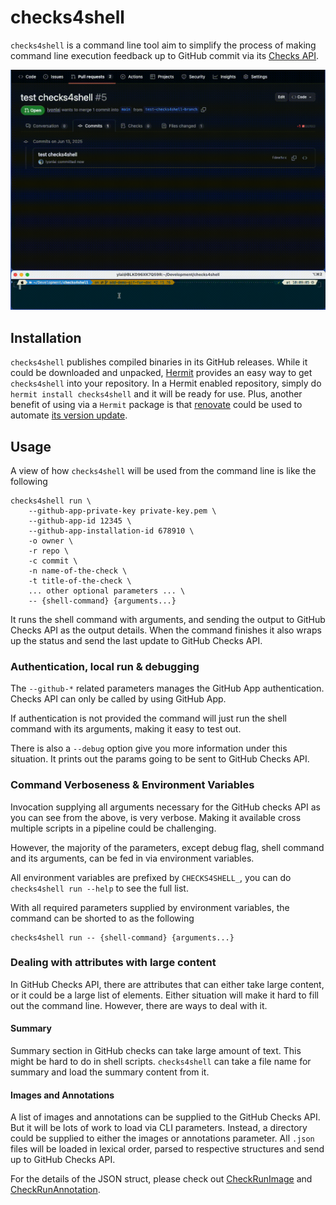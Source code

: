 # checks4shell
`checks4shell` is a command line tool aim to simplify the process of making command line execution feedback up to GitHub commit via its [Checks API](https://docs.github.com/en/rest/checks?apiVersion=2022-11-28).

![gif showing live run checks4shell](./doc/img/demo-run.gif)

## Installation
`checks4shell` publishes compiled binaries in its GitHub releases. While it could be downloaded and unpacked, 
[Hermit](https://cashapp.github.io/hermit/) provides an easy way to get `checks4shell` into your repository. 
In a Hermit enabled repository, simply do `hermit install checks4shell` and it will be ready for use. Plus,
another benefit of using via a `Hermit` package is that [renovate](https://docs.renovatebot.com/) could be used to automate [its version update](https://cashapp.github.io/hermit/usage/renovate/).

## Usage
A view of how `checks4shell` will be used from the command line is like the following

```shell
checks4shell run \ 
    --github-app-private-key private-key.pem \ 
    --github-app-id 12345 \ 
    --github-app-installation-id 678910 \ 
    -o owner \ 
    -r repo \ 
    -c commit \ 
    -n name-of-the-check \ 
    -t title-of-the-check \
    ... other optional parameters ... \ 
    -- {shell-command} {arguments...}
```

It runs the shell command with arguments, and sending the output to GitHub Checks API as the output details. 
When the command finishes it also wraps up the status and send the last update to GitHub Checks API.

### Authentication, local run & debugging 
The `--github-*` related parameters manages the GitHub App authentication. Checks API can only be called by using GitHub App.

If authentication is not provided the command will just run the shell command with its arguments, making it easy to test out.

There is also a `--debug` option give you more information under this situation. It prints out the params going to be sent to GitHub Checks API.

### Command Verboseness & Environment Variables
Invocation supplying all arguments necessary for the GitHub checks API as you can see from the above, is very verbose.
Making it available cross multiple scripts in a pipeline could be challenging. 

However, the majority of the parameters, except debug flag, shell command and its arguments, can be fed in via environment variables.

All environment variables are prefixed by `CHECKS4SHELL_`, you can do `checks4shell run --help` to see the full list.

With all required parameters supplied by environment variables, the command can be shorted to as the following

```shell
checks4shell run -- {shell-command} {arguments...}
```

### Dealing with attributes with large content
In GitHub Checks API, there are attributes that can either take large content, or it could be a large list of elements.
Either situation will make it hard to fill out the command line. However, there are ways to deal with it.

#### Summary
Summary section in GitHub checks can take large amount of text. This might be hard to do in shell scripts. 
`checks4shell` can take a file name for summary and load the summary content from it.

#### Images and Annotations
A list of images and annotations can be supplied to the GitHub Checks API. But it will be lots of work to load via CLI parameters.
Instead, a directory could be supplied to either the images or annotations parameter. All `.json` files will be loaded in lexical order,
parsed to respective structures and send up to GitHub Checks API.

For the details of the JSON struct, please check out [CheckRunImage](https://github.com/google/go-github/blob/662da6f8e9f32b7da649ad0bfac19948e5acdd85/github/checks.go#L64) and [CheckRunAnnotation](https://github.com/google/go-github/blob/662da6f8e9f32b7da649ad0bfac19948e5acdd85/github/checks.go#L51).
